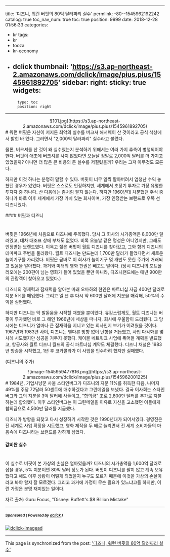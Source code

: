 
---
title: '디즈니, 워런 버핏의 80억 달러짜리 실수'
permlink: -80--1545962192242
catalog: true
toc_nav_num: true
toc: true
position: 9999
date: 2018-12-28 01:56:33
categories:
- kr
tags:
- kr
- tooza
- kr-economy
- dclick
thumbnail: 'https://s3.ap-northeast-2.amazonaws.com/dclick/image/pius.pius/1545961892705'
sidebar:
    right:
        sticky: true
widgets:
    -
        type: toc
        position: right
---


<center>
![101.jpg](https://s3.ap-northeast-2.amazonaws.com/dclick/image/pius.pius/1545961892705)
</center>
#
워런 버핏은 자신이 저지른 최악의 실수를 버크셔 해서웨이 산 것이라고 공식 석상에서 밝힌 바 있다. 그러면서 "2,000억 달러짜리" 실수라고 불렀다.

​물론, 버크셔를 산 것이 왜 실수였는지 분석하기 위해서는 여러 가지 추측이 병행되어야 한다. 버핏이 애초에 버크셔를 사지 않았다면 오늘날 정말로 2,000억 달러를 더 가지고 있었을까? 아니면 더 많은 큰 비용의 든 실수를 저질렀을까? 우리는 그저 아무것도 모른다. 

하지만 이것 하나는 분명히 말할 수 있다. 버핏이 너무 일찍 팔아버려서 엄청난 수익 놓쳤던 경우가 있었다. 버핏은 스스로도 인정하지만, 세계에서 초장기 투자로 가장 유명한 투자자 중 하나다. 산 다음에는 좀처럼 팔지 않는다. 하지만 1960년대 처분했던 주식 중 하나가 바로 이후 세계에서 가장 가치 있는 회사이며, 가장 인정받는 브랜드로 우뚝 선 디즈니였다.

​#### 버핏과 디즈니
#
버핏은 1966년에 처음으로 디즈니에 주목했다. 당시 그 회사의 시가총액은 8,000만 달러였고, 대차 대조표 상에 부채도 없었다. 비록 오늘날 같은 명성은 아니었지만, 그래도 인정받는 브랜드였다. 이윽고 젊은 버핏이 월트 디즈니를 찾아갔고, 그와 함께 디즈니의 테마파크 주변을 둘러봤다. 월트 디즈니는 만드는데 1,700만 달러가 들었다면서 새로운 놀이기구를 가리켰다. 버핏은 곧바로 이 회사가 놀이기구 몇 개만도 못한 주가에 거래되고 있음을 알아챘다. 과거와 미래의 영화 판권은 빼고도 말이다. (당시 디즈니의 포트폴리오에는 200편이 넘는 영화가 들어 있었을 뿐만 아니라, 디즈니랜드에는 매년 900만의 관람객이 찾아오고 있었다.)

​디즈니의 경제력과 잠재력을 알아본 미래 오마하의 현인은 파트너십 자금 400만 달러로 지분 5%를 매입했다. 그리고 일 년 후 다시 약 600만 달러에 지분을 매각해, 50%의 수익을 실현했다. 

하지만 디즈니는 막 발돋움을 시작할 때였을 뿐이었다. 유감스럽게도, 월트 디즈니는 버핏이 투자했던 바로 그 해인 1966년에 세상을 떠나자, 회사에 우울함이 드리웠다. 그 당시에는 디즈니가 얼마나 큰 잠재력을 지니고 있는 회사인지 보기가 어려웠을 것이다. 1967년과 1983년 사이, 디즈니는 별다른 방향 없이 난항을 거듭했고, 사업 다각화를 몇 차례 시도했지만 성공을 거두지 못했다. 케이블 네트워크 사업에 뛰어들 계획을 발표했고, 항공사와 월트 디즈니 월드의 공식 파트너십 계약도 체결했다. 디즈니 채널은 1983년 방송을 시작했고, 1년 후 코카콜라가 이 사업을 인수하려 했지만 실패했다.

(디즈니의 주가)
<center>
![image-1545959477816.png](https://s3.ap-northeast-2.amazonaws.com/dclick/image/pius.pius/1545962001225)
</center>
#
1984년, 기업사냥꾼 사울 스타인버그가 디즈니의 지분 11%를 취득한 다음, 나머지 49%를 주당 72달러 50센트에 매수하겠다고 그린메일을 보냈다. 결국 이사회는 스타인버그와 그의 지분을 3억 달러에 사들이고, "합의금" 조로 2,800만 달러를 추가로 지불하는데 합의했다. 이후 스타인버그는 이 그린메일을 이유로 자신을 고소했던 이들에게 합의금으로 4,500만 달러를 지급했다.

디즈니가 방향을 되찾고 다시 성장하기 시작한 것은 1990년대가 되어서였다. 경영진은 전 세계로 사업 확장을 시도했고, 영화 제작을 두 배로 늘리면서 전 세계 소비자들의 마음속에 디즈니라는 브랜드를 강하게 심었다.

#### 값비싼 실수
#
​이 실수로 버핏이 본 가상의 손실은 얼마였을까? 디즈니의 시가총액을 1,600억 달러로 잡을 경우, 5% 지분이면 80억 달러 정도가 된다. 버핏이 디즈니를 팔지 않고 계속 보유했다고 해도 이후 상황이 어떻게 되었을지 누구도 모르기 때문에 이것을 가상의 손실이라고 봐야 할지 잘 모르겠다. 그리고 과거에 가정이 무슨 필요가 있느냐고들 하지만, 이런 가정은 분명 재미있는 일이다. ​

자료 출처: Guru Focus, "Disney: Buffett's $8 Billion Mistake"

---

#####  <sub> **Sponsored ( Powered by [dclick](https://www.dclick.io) )** </sub>
[![dclick-imagead](https://s3.ap-northeast-2.amazonaws.com/dclick/image/glory7/1544187953824.png)](https://api.dclick.io/v1/c?x=eyJhbGciOiJIUzI1NiIsInR5cCI6IkpXVCJ9.eyJjIjoicGl1cy5waXVzIiwicyI6Ii04MC0tMTU0NTk2MjE5MjI0MiIsImEiOlsiaS01OSJdLCJ1cmwiOiJodHRwOi8vd3d3Lmdvb2RzcGluZS5vcmcvIiwiaWF0IjoxNTQ1OTYyMTkyLCJleHAiOjE4NjEzMjIxOTJ9.1RcRqx2jcbfl0yGeM6J53shDVzq7QHOu9EnC_He351A)

- - -

This page is synchronized from the post: ['디즈니, 워런 버핏의 80억 달러짜리 실수'](https://steemit.com/@pius.pius/-80--1545962192242)
